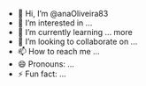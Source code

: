 - 👋 Hi, I’m @anaOliveira83
- 👀 I’m interested in ...
- 🌱 I’m currently learning ...  more
- 💞️ I’m looking to collaborate on ...
- 📫 How to reach me ...
- 😄 Pronouns: ...
- ⚡ Fun fact: ...

<!---
anaOliveira83/anaOliveira83 is a ✨ special ✨ repository because its `README.md` (this file) appears on your GitHub profile.
You can click the Preview link to take a look at your changes.
--->
